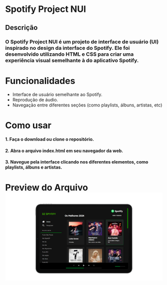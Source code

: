 # Spotify Project NUI

## Descrição
### O Spotify Project NUI é um projeto de interface de usuário (UI) inspirado no design da interface do Spotify. Ele foi desenvolvido utilizando HTML e CSS para criar uma experiência visual semelhante à do aplicativo Spotify.

###
###
# Funcionalidades
- Interface de usuário semelhante ao Spotify.
- Reprodução de áudio.
- Navegação entre diferentes seções (como playlists, álbuns, artistas, etc)

###
###
# Como usar
#### 1. Faça o download ou clone o repositório.
#### 2. Abra o arquivo index.html em seu navegador da web.
#### 3. Navegue pela interface clicando nos diferentes elementos, como playlists, álbuns e artistas.

##

# Preview do Arquivo ![Spotify NUI](./html/imgs/dz_tify.png)
